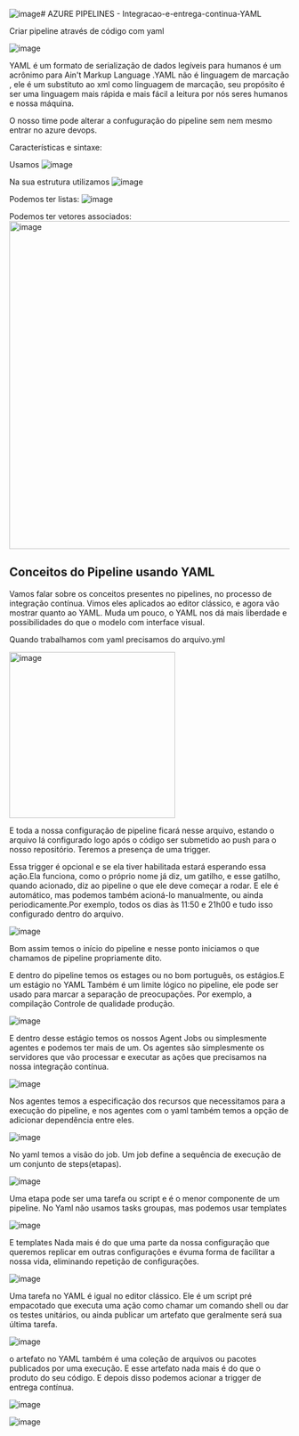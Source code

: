 ![image](https://github.com/aevilesaguiar/azure-devops-board-repos-pipelane-test-artefats/assets/52088444/0b7b09e2-f6c2-420e-b168-dcd69ae66e3d)# AZURE PIPELINES - Integracao-e-entrega-continua-YAML

Criar pipeline através de código com yaml

![image](https://github.com/aevilesaguiar/azure-devops-board-repos-pipelane-test-artefats/assets/52088444/03d0b779-ab46-464b-b90c-659fe83aed75)


YAML é um formato de serialização de dados legíveis para humanos é um acrônimo para Ain't Markup Language .YAML não é linguagem de marcação , ele é um substituto ao xml como 
linguagem de marcação, seu propósito é ser uma linguagem mais rápida e mais fácil a leitura por nós seres humanos e nossa máquina. 

O nosso time pode alterar a confuguração do pipeline sem nem mesmo entrar no azure devops.

Características e sintaxe:

Usamos ![image](https://github.com/aevilesaguiar/azure-devops-board-repos-pipelane-test-artefats/assets/52088444/81820f8d-3faf-4444-be86-97b7cf99a339)

Na sua estrutura utilizamos ![image](https://github.com/aevilesaguiar/azure-devops-board-repos-pipelane-test-artefats/assets/52088444/01b5d808-fae8-442e-8ab9-9cc8964dfc06)

Podemos ter listas: ![image](https://github.com/aevilesaguiar/azure-devops-board-repos-pipelane-test-artefats/assets/52088444/8ee63494-d15f-4c41-8ce2-686ab25c1753)

Podemos ter vetores associados: <img width="589" alt="image" src="https://github.com/aevilesaguiar/azure-devops-board-repos-pipelane-test-artefats/assets/52088444/64fca748-2e7d-4d62-831e-42cbedcdd365">

## Conceitos do Pipeline usando YAML

Vamos falar sobre os conceitos presentes no pipelines, no processo de integração contínua. Vimos eles aplicados ao editor clássico, e agora vão mostrar quanto ao  YAML.
Muda um pouco, o YAML nos dá mais liberdade e possibilidades do que o modelo com interface visual.

Quando trabalhamos com yaml precisamos do arquivo.yml

<img width="298" alt="image" src="https://github.com/aevilesaguiar/azure-devops-board-repos-pipelane-test-artefats/assets/52088444/4e925f34-3a55-4c7c-ab76-c19fae82e671">

E toda a nossa configuração de pipeline ficará nesse arquivo, estando o arquivo lá configurado logo após o código ser submetido ao push para o nosso repositório. Teremos a presença de uma trigger.

Essa trigger é opcional e se ela tiver habilitada estará esperando essa ação.Ela funciona, como o próprio nome já diz, um gatilho, e esse gatilho, quando acionado, diz ao pipeline o que ele deve começar a rodar.
E ele é automático, mas podemos também acioná-lo manualmente, ou ainda periodicamente.Por exemplo, todos os dias às 11:50 e 21h00 e tudo isso configurado dentro do arquivo.

![image](https://github.com/aevilesaguiar/azure-devops-board-repos-pipelane-test-artefats/assets/52088444/6ae6cc3a-a6d0-4c0f-8f33-550aa514a86f)


Bom assim temos o início do pipeline e nesse ponto iniciamos o que chamamos de pipeline propriamente dito.

E dentro do pipeline temos os estages ou no bom português, os estágios.E um estágio no YAML Também é um limite lógico no pipeline, ele pode ser usado para marcar a separação de preocupações.
Por exemplo, a compilação Controle de qualidade produção.

![image](https://github.com/aevilesaguiar/azure-devops-board-repos-pipelane-test-artefats/assets/52088444/a79d94ea-8630-487f-90b7-501b7cdf2ea8)

E dentro desse estágio temos os nossos Agent Jobs ou simplesmente agentes e podemos ter mais de um. Os agentes são simplesmente os servidores que vão processar e executar as 
ações que precisamos na nossa integração contínua.

![image](https://github.com/aevilesaguiar/azure-devops-board-repos-pipelane-test-artefats/assets/52088444/cdebe82b-14bc-43bd-bb07-b9f32e392641)

Nos agentes temos a especificação dos recursos que necessitamos para a execução do pipeline, e nos agentes com o yaml também temos a opção de adicionar dependência entre eles.

![image](https://github.com/aevilesaguiar/azure-devops-board-repos-pipelane-test-artefats/assets/52088444/f5d77572-b42e-4758-8937-6adb38b2bbeb)

No yaml temos a visão do job. Um job define a sequência de execução de um conjunto de steps(etapas).


![image](https://github.com/aevilesaguiar/azure-devops-board-repos-pipelane-test-artefats/assets/52088444/04249eeb-7d2d-41ea-8dcb-218608978d0c)

Uma etapa pode ser uma tarefa ou script e é o menor componente de um pipeline. No Yaml não usamos tasks groupas, mas podemos usar templates

![image](https://github.com/aevilesaguiar/azure-devops-board-repos-pipelane-test-artefats/assets/52088444/42cee61a-d7d9-4235-8e56-5a0636e5535c)

E templates Nada mais é do que uma parte da nossa configuração que queremos replicar em outras configurações e évuma forma de facilitar a nossa vida, eliminando repetição de configurações.

![image](https://github.com/aevilesaguiar/azure-devops-board-repos-pipelane-test-artefats/assets/52088444/af0c362b-83be-4b45-b01e-e7b1e606393f)

Uma tarefa no YAML é igual no editor clássico. Ele é um script pré empacotado que executa uma ação como chamar um comando shell ou dar os testes unitários,  ou ainda publicar um artefato que geralmente será sua última tarefa.

![image](https://github.com/aevilesaguiar/azure-devops-board-repos-pipelane-test-artefats/assets/52088444/11c6ef44-d42c-4558-819e-a0da1dfde30f)

o artefato no YAML também é uma coleção de arquivos ou pacotes publicados por uma execução. E esse artefato nada mais é do que o produto do seu código.
E depois disso podemos acionar a trigger de entrega contínua.

![image](https://github.com/aevilesaguiar/azure-devops-board-repos-pipelane-test-artefats/assets/52088444/cd194374-588a-4f77-80af-5d297dffbb88)

![image](https://github.com/aevilesaguiar/azure-devops-board-repos-pipelane-test-artefats/assets/52088444/73240cb4-3352-4ac1-a24f-2579d0cd416d)

